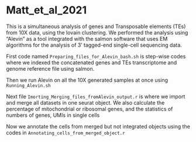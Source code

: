 # Matt_et_al_2021
This is a simultaneous analysis of genes and Transposable elements (TEs) from 10X data, using the lovain clustering. We performed the analysis using “Alevin” as a tool integrated with the salmon software that uses EM algorithms for the analysis of 3’ tagged-end single-cell sequencing data.

First code named ```Preparing_files_for_Alevin_bash.sh``` is step-wise codes where we indexed the concatenated genes and TEs transcriptome and genome reference file using salmon.

Then we run Alevin on all the 10X generated samples at once using ```Running_Alevin.sh```

Next file ```Imorting_Merging_files_fromAlevin_output.r``` is where we import and merge all datasets in one seurat object. We also calculate the percentage of mitochondrial or ribosomal genes, and the statistics of numbers of genes, UMIs in single cells

Now we annotate the cells from merged but not integrated objects using the codes in ```Annotating_cells_from_merged_object.r```
